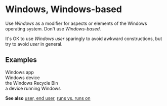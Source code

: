 # Windows, Windows-based

Use *Windows* as a modifier for aspects or elements of the Windows operating system. Don't use *Windows-based.*

It's OK to use *Windows user* sparingly to avoid awkward constructions, but try to avoid *user* in general.

## Examples

Windows app  
Windows device  
the Windows Recycle Bin   
a device running Windows

**See also** [user, end user](~/a-z-word-list-term-collections/u/user-end-user.md), [runs vs. runs on](~/a-z-word-list-term-collections/r/runs-vs-runs-on.md)
